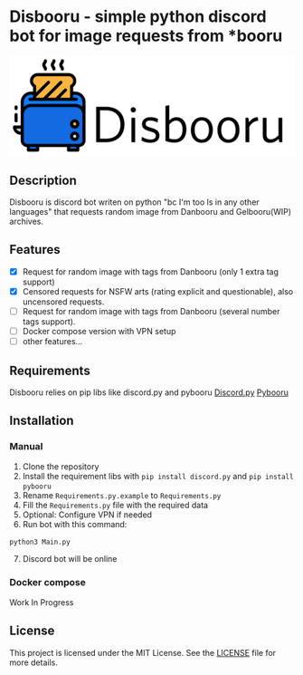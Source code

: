 # Disbooru - simple python discord bot for image requests from *booru

<p align="center">
  <img src="./readme.png" alt="I do not own the rights to this ico. If you are the owner and want it removed, please contact me." />
</p>

## Description
Disbooru is discord bot writen on python "bc I'm too ls in any other languages" that requests random image from Danbooru and Gelbooru(WIP) archives.

## Features
-   [x] Request for random image with tags from Danbooru (only 1 extra tag support)
-   [x] Censored requests for NSFW arts (rating explicit and questionable), also uncensored requests.
-   [ ] Request for random image with tags from Danbooru (several number tags support).
-   [ ] Docker compose version with VPN setup
-   [ ] other features...

## Requirements
Disbooru relies on pip libs like discord.py and pybooru
[Discord.py](https://pypi.org/project/discord.py/)
[Pybooru](https://pypi.org/project/Pybooru/)

## Installation

### Manual
1. Clone the repository
2. Install the requirement libs with `pip install discord.py` and `pip install pybooru`
3. Rename `Requirements.py.example` to `Requirements.py`
4. Fill the `Requirements.py` file with the required data
5. Optional: Configure VPN if needed 
6. Run bot with this command:
```bash
python3 Main.py
```
7. Discord bot will be online

### Docker compose
Work In Progress

## License
This project is licensed under the MIT License. See the [LICENSE](../LICENSE) file for more details.